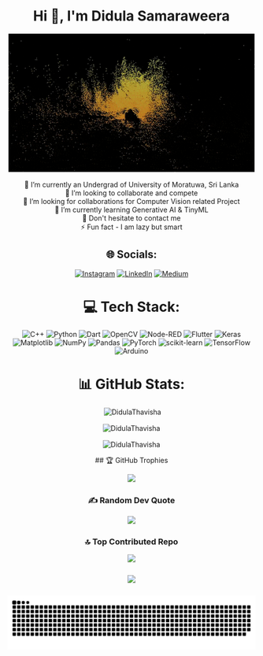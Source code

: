 <h1 align="center">Hi 👋, I'm Didula Samaraweera</h1>

<div align="center">

![image](2ua0.gif)
</div>

<div align="center">

🔭 I’m currently an Undergrad of University of Moratuwa, Sri Lanka<br>👯 I’m looking to collaborate and compete<br>🤝 I’m looking for collaborations for Computer Vision related Project<br>🌱 I’m currently learning Generative AI & TinyML<br>💬 Don't hesitate to contact me <br>⚡ Fun fact - I am lazy but smart


## 🌐 Socials:
[![Instagram](https://img.shields.io/badge/Instagram-%23E4405F.svg?logo=Instagram&logoColor=white)](https://instagram.com/didula_thavisha_plus) [![LinkedIn](https://img.shields.io/badge/LinkedIn-%230077B5.svg?logo=linkedin&logoColor=white)](https://linkedin.com/in/didula-thavisha-07a7b11b2) [![Medium](https://img.shields.io/badge/Medium-12100E?logo=medium&logoColor=white)](https://medium.com/@didulathavishaplus) 

# 💻 Tech Stack:
![C++](https://img.shields.io/badge/c++-%2300599C.svg?style=for-the-badge&logo=c%2B%2B&logoColor=white) ![Python](https://img.shields.io/badge/python-3670A0?style=for-the-badge&logo=python&logoColor=ffdd54) ![Dart](https://img.shields.io/badge/dart-%230175C2.svg?style=for-the-badge&logo=dart&logoColor=white) ![OpenCV](https://img.shields.io/badge/opencv-%23white.svg?style=for-the-badge&logo=opencv&logoColor=white) ![Node-RED](https://img.shields.io/badge/Node--RED-%238F0000.svg?style=for-the-badge&logo=node-red&logoColor=white) ![Flutter](https://img.shields.io/badge/Flutter-%2302569B.svg?style=for-the-badge&logo=Flutter&logoColor=white) ![Keras](https://img.shields.io/badge/Keras-%23D00000.svg?style=for-the-badge&logo=Keras&logoColor=white) ![Matplotlib](https://img.shields.io/badge/Matplotlib-%23ffffff.svg?style=for-the-badge&logo=Matplotlib&logoColor=black) ![NumPy](https://img.shields.io/badge/numpy-%23013243.svg?style=for-the-badge&logo=numpy&logoColor=white) ![Pandas](https://img.shields.io/badge/pandas-%23150458.svg?style=for-the-badge&logo=pandas&logoColor=white) ![PyTorch](https://img.shields.io/badge/PyTorch-%23EE4C2C.svg?style=for-the-badge&logo=PyTorch&logoColor=white) ![scikit-learn](https://img.shields.io/badge/scikit--learn-%23F7931E.svg?style=for-the-badge&logo=scikit-learn&logoColor=white) ![TensorFlow](https://img.shields.io/badge/TensorFlow-%23FF6F00.svg?style=for-the-badge&logo=TensorFlow&logoColor=white) ![Arduino](https://img.shields.io/badge/-Arduino-00979D?style=for-the-badge&logo=Arduino&logoColor=white)
# 📊 GitHub Stats:

<div align="center">
<p>&nbsp;<img align="center" src="https://github-readme-stats.vercel.app/api?username=DidulaThavisha&theme=tokyonight&show_icons=true&locale=en" alt="DidulaThavisha" /></p>

<p><img align="center" src="https://github-readme-streak-stats.herokuapp.com/?user=DidulaThavisha&theme=tokyonight&" alt="DidulaThavisha" /></p>

<p><img align="center" src="https://github-readme-stats.vercel.app/api/top-langs?username=DidulaThavisha&theme=tokyonight&show_icons=true&locale=en&layout=compact" alt="DidulaThavisha" /></p>
</div>
## 🏆 GitHub Trophies

![](https://github-profile-trophy.vercel.app/?username=DidulaThavisha&theme=radical&no-frame=false&no-bg=true&margin-w=4)

### ✍️ Random Dev Quote
![](https://quotes-github-readme.vercel.app/api?type=horizontal&theme=radical)

### 🔝 Top Contributed Repo
![](https://github-contributor-stats.vercel.app/api?username=DidulaThavisha&limit=5&theme=dark&combine_all_yearly_contributions=true)

###

[![](https://visitcount.itsvg.in/api?id=DidulaThavisha&icon=0&color=0)](https://visitcount.itsvg.in)

<!-- Proudly created with GPRM ( https://gprm.itsvg.in ) -->
<!--<img src="https://raw.githubusercontent.com/DidulaThavisha/DidulaThavisha/output/snake.svg" alt="Snake animation" />-->

###
![image](github-contribution-grid-snake.svg)
